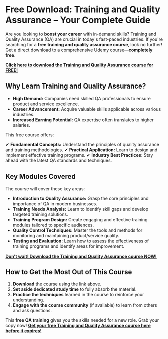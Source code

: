 # Free Download: Training and Quality Assurance – Your Complete Guide

Are you looking to **boost your career** with in-demand skills? Training and Quality Assurance (QA) are crucial in today's fast-paced industries. If you're searching for a **free training and quality assurance course**, look no further! Get a direct download to a comprehensive Udemy course—**completely free**.

[**Click here to download the Training and Quality Assurance course for FREE!**](https://udemywork.com/training-and-quality-assurance)

## Why Learn Training and Quality Assurance?

*   **High Demand:** Companies need skilled QA professionals to ensure product and service excellence.
*   **Career Advancement:** Acquire valuable skills applicable across various industries.
*   **Increased Earning Potential:** QA expertise often translates to higher salaries.

This free course offers:

✔ **Fundamental Concepts:** Understand the principles of quality assurance and training methodologies.
✔ **Practical Application:** Learn to design and implement effective training programs.
✔ **Industry Best Practices:** Stay ahead with the latest QA standards and techniques.

## Key Modules Covered

The course will cover these key areas:

*   **Introduction to Quality Assurance:** Grasp the core principles and importance of QA in modern businesses.
*   **Training Needs Analysis:** Learn to identify skill gaps and develop targeted training solutions.
*   **Training Program Design:** Create engaging and effective training modules tailored to specific audiences.
*   **Quality Control Techniques:** Master the tools and methods for monitoring and maintaining product/service quality.
*   **Testing and Evaluation:** Learn how to assess the effectiveness of training programs and identify areas for improvement.

[**Don't wait! Download the Training and Quality Assurance course NOW!**](https://udemywork.com/training-and-quality-assurance)

## How to Get the Most Out of This Course

1.  **Download** the course using the link above.
2.  **Set aside dedicated study time** to fully absorb the material.
3.  **Practice the techniques** learned in the course to reinforce your understanding.
4.  **Engage with the course community** (if available) to learn from others and ask questions.

This **free QA training** gives you the skills needed for a new role. Grab your copy now! [**Get your free Training and Quality Assurance course here before it expires!**](https://udemywork.com/training-and-quality-assurance)

